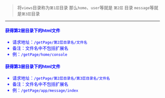 > 将`views`目录称为`第1层`目录
> 那么`home`、`user`等就是 `第2层` 目录
> `message`等就是`第3层`目录

---

#### <font color="blue">获得第2层目录下的html文件<font>
- 请求地址：`/getPage/第2层目录名/文件名`
- 备注：文件名中不包括扩展名
- 例：`/getPage/home/console`

#### <font color="blue">获得第3层目录下的html文件<font>
- 请求地址：`/getPage/第2层目录名/第3层目录名/文件名`
- 备注：文件名中不包括扩展名
- 例：`/getPage/app/message/index`